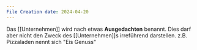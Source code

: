```yaml
---
File Creation date: 2024-04-20
---
```

Das [[Unternehmen]] wird nach etwas **Ausgedachten** benannt. Dies darf aber nicht den Zweck des [[Unternehmen]]s irreführend darstellen. z.B. Pizzaladen nennt sich "Eis Genuss"